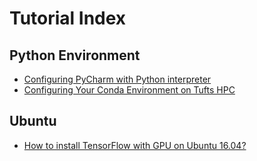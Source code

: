 # Tutorial Index

## Python Environment

- [Configuring PyCharm with Python interpreter](Python/ConfiguringPyCharmWithPythonInterpreter.md)
- [Configuring Your Conda Environment on Tufts HPC](Python/ConfiguringYourCondaEnvironmentOnTuftsHPC.md)

## Ubuntu

- [How to install TensorFlow with GPU on Ubuntu 16.04?](Ubuntu/HowToInstallTensorFlowWithGPUOnUbuntu16.04.md)
